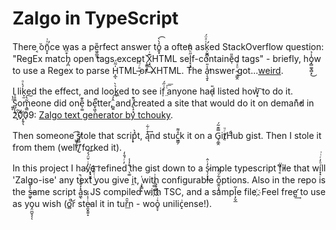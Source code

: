# Zalgo in TypeScript

There ͔̆oñ̥͓ͯ͗̕ce was a pe͖̯̲͈̎͟rfect answer to͍̟̒̀̀͡ a often ask̛̩̰̱̻͕͑ͣ̈́ed StackOverflow question: "RegEx match̡̪͒ͫ open tags except ̨̱̳̩͓̌͜X̧̭̲͊̇HTML sel͓͔̘̮̋ͪ͂̇̐f-containē̜̎d tags" - briefly, ho̡̻͚͉̻͙̾̉͜w to use a Regex to parse H̝̲̍͂̈́ͅTML ̶̗̄ͬͦ̀or XHTML. The a̩͉̱̝̾̎̕nswer ̴͉̳̭ͦͯͣgot...[weird](https://stackoverflow.com/questions/1732348/regex-match-open-tags-except-xhtml-self-contained-tags).

 I liḱ̞̫͐ͦed the effect, and look̮͛̀ed to see if̩͑̋́ ̤ͭ͞͞anyone had̵̎ͅ listed how͓͗͡ to do it. ͍̥ͣ̔S̺͎̩͉̄̊̊om͉͇͂̔͠eone did onê̩͚͊ be͓͖͕̊̚tter,̻͍̂̓͡ and ̸̨̝̣̘ͦ͊created a site that would do it on deman͊̓̀̕d in 2̙̍̑0ͤ̈҉̗̯̩̖09: [Zalgo text generator by tchouky](http://www.eeemo.net/).

Then someone ͏͖̱̖͖̙͡s̸͍̻ͪͅtole that scrip̟̽̀t, ą̾ͬ͋͢nd stuc͖͇̗̊͌k it on a G̘̱̲̭̿͊͂́it̸̹ͬͧHͩub gist. Then I stole it from them (well,̸̮̔͘ forked it). 

In this project I hav̓ͥ̌̈́̒͝҉̟̟̮͍e refined̓ͬ́̐̒ ̖͚͊̓̾the gist down to a s̷̖̦̞͙̱̓ͭ̂imple typescript f͔͆̓͆̈͘ile that wí͓̝ͦ̓ͬͥ͘ll 'Zalgo-ise' any text ̮̇ͭ͛ͪ͝you give i̯t, ̧͓̳͙͑with͗͏̢͕͚̤ configurable o̼̯͔̝͋ͦ͂́ptions. Also in the repo is the s̶͖̟͗̾ͪ͘ame script a͖̖̽̓͊͛ͭ̚s JS compiled wit̿̀ͮ҉h TSC, and a sampļ̗̬̲̃e file.҉ Feel free̛̺͢ to use as yo̡̤̪̱͉̖ͅu wish (o̻̚͝r ste̷̯̬̯͍̝ͥ̾́̓al it in tuř̑͟n - woo̥̞͛ͥ̂ͦ unilic̝͗ense!).